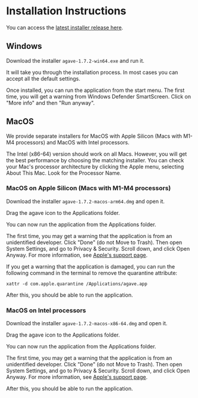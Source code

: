 # Installation Instructions

You can access the [latest installer release here](https://github.com/allen-cell-animated/agave/tags).

## Windows

Download the installer `agave-1.7.2-win64.exe` and run it.

It will take you through the installation process. In most cases you can accept all the default settings.

Once installed, you can run the application from the start menu.
The first time, you will get a warning from Windows Defender SmartScreen. Click on "More info" and then "Run anyway".

## MacOS

We provide separate installers for MacOS with Apple Silicon (Macs with M1-M4 processors) and MacOS with Intel processors.

The Intel (x86-64) version should work on all Macs. However, you will get the best performance by choosing the matching installer. You can check your Mac's processor architecture by clicking the Apple menu, selecting About This Mac. Look for the Processor Name.

### MacOS on Apple Silicon (Macs with M1-M4 processors)

Download the installer `agave-1.7.2-macos-arm64.dmg` and open it.

Drag the agave icon to the Applications folder.

You can now run the application from the Applications folder.

The first time, you may get a warning that the application is from an unidentified developer. Click "Done" (do not Move to Trash). Then open System Settings, and go to Privacy & Security. Scroll down, and click Open Anyway. For more information, see [Apple's support page](https://support.apple.com/en-us/HT202491).

If you get a warning that the application is damaged, you can run the following command in the terminal to remove the quarantine attribute:

```
xattr -d com.apple.quarantine /Applications/agave.app
```

After this, you should be able to run the application.

### MacOS on Intel processors

Download the installer `agave-1.7.2-macos-x86-64.dmg` and open it.

Drag the agave icon to the Applications folder.

You can now run the application from the Applications folder.

The first time, you may get a warning that the application is from an unidentified developer. Click "Done" (do not Move to Trash). Then open System Settings, and go to Privacy & Security. Scroll down, and click Open Anyway. For more information, see [Apple's support page](https://support.apple.com/en-us/HT202491).

After this, you should be able to run the application.
